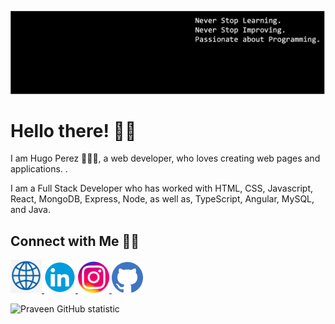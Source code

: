 [![MastHead](https://github.com/hugohp19/hugohp19/blob/main/images/Banner.png)](http://www.hugoperezwebdev.com)

# Hello there! 👋🏻

I am Hugo Perez 🙋🏻‍♂️, a web developer, who loves creating web pages and applications. .

I am a Full Stack Developer who has worked with HTML, CSS, Javascript, React, MongoDB, Express, Node, as well as, TypeScript, Angular, MySQL, and Java.

## Connect with Me 🤝🏻
<p>
  <a href="http://www.hugoperezwebdev.com" title="Redirect to homepage">
  <img width='50px' src='https://github.com/hugohp19/hugohp19/blob/main/images/WebPage.jpg'>
  </a>

  <a href="https://www.linkedin.com/in/hugo-perez-05400516a/" title="Redirect to homepage">
  <img width='50px' src='https://github.com/hugohp19/hugohp19/blob/main/images/linkedin.png'>
  </a>

  <a href="https://www.instagram.com/thecodingrookie/" title="Redirect to homepage">
  <img width='50px' src='https://github.com/hugohp19/hugohp19/blob/main/images/instagram.png'>
  </a>

  <a href="https://github.com/hugohp19" title="Redirect to homepage">
  <img width='50px' src='https://github.com/hugohp19/hugohp19/blob/main/images/github.webp'>
  </a>
</p>


![Praveen GitHub statistic](https://github-readme-stats.vercel.app/api?username=hugohp19&show_icons=true)
